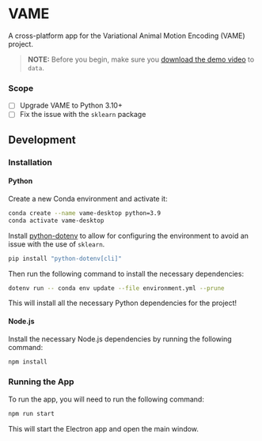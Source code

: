 # VAME
A cross-platform app for the Variational Animal Motion Encoding (VAME) project.

> **NOTE:** Before you begin, make sure you [download the demo video](https://drive.google.com/file/d/1w6OW9cN_-S30B7rOANvSaR9c3O5KeF0c/view) to `data`.

### Scope
- [ ] Upgrade VAME to Python 3.10+
- [ ] Fix the issue with the `sklearn` package

## Development
### Installation
#### Python
Create a new Conda environment and activate it:

```bash
conda create --name vame-desktop python=3.9
conda activate vame-desktop
```

Install [python-dotenv](https://pypi.org/project/python-dotenv/) to allow for configuring the environment to avoid an issue with the use of `sklearn`.
```bash
pip install "python-dotenv[cli]"
```

Then run the following command to install the necessary dependencies:
```bash
dotenv run -- conda env update --file environment.yml --prune
```

This will install all the necessary Python dependencies for the project!

#### Node.js
Install the necessary Node.js dependencies by running the following command:
```bash
npm install
```

### Running the App
To run the app, you will need to run the following command:
```bash
npm run start
```

This will start the Electron app and open the main window.
